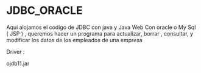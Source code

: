 # JDBC_ORACLE


Aqui alojamos el codigo de JDBC con java y Java Web Con oracle o My Sql  ( JSP )  , queremos hacer un programa para actualizar, borrar , consultar, y modificar los datos de los empleados de una empresa


Driver : 

ojdb11.jar
